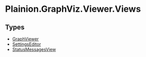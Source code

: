 
# Plainion.GraphViz.Viewer.Views


## Types

* [GraphViewer](GraphViewer.md)
* [SettingsEditor](SettingsEditor.md)
* [StatusMessagesView](StatusMessagesView.md)
